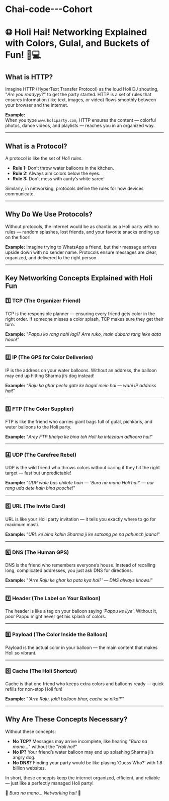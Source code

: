 # Chai-code---Cohort

# 🌐 Holi Hai! Networking Explained with Colors, Gulal, and Buckets of Fun! 🎨💻

## What is HTTP?
Imagine HTTP (HyperText Transfer Protocol) as the loud Holi DJ shouting, "*Are you readyyy?*" to get the party started. HTTP is a set of rules that ensures information (like text, images, or video) flows smoothly between your browser and the internet.

**Example:**  
When you type `www.holiparty.com`, HTTP ensures the content — colorful photos, dance videos, and playlists — reaches you in an organized way.

---

## What is a Protocol?
A protocol is like the set of *Holi rules*.  
- **Rule 1:** Don’t throw water balloons in the kitchen.  
- **Rule 2:** Always aim colors below the eyes.  
- **Rule 3:** Don’t mess with aunty’s white saree!  

Similarly, in networking, protocols define the rules for how devices communicate.

---

## Why Do We Use Protocols?
Without protocols, the internet would be as chaotic as a Holi party with no rules — random splashes, lost friends, and your favorite snacks ending up on the floor!

**Example:** Imagine trying to WhatsApp a friend, but their message arrives upside down with no sender name. Protocols ensure messages are clear, organized, and delivered to the right person.

---

## Key Networking Concepts Explained with Holi Fun

### 1️⃣ TCP (The Organizer Friend)
TCP is the responsible planner — ensuring every friend gets color in the right order. If someone misses a color splash, TCP makes sure they get their turn.

**Example:** "*Pappu ko rang nahi lagi? Arre ruko, main dubara rang leke aata hoon!*"

---

### 2️⃣ IP (The GPS for Color Deliveries)
IP is the address on your water balloons. Without an address, the balloon may end up hitting Sharma ji’s dog instead!

**Example:** "*Raju ka ghar peela gate ke bagal mein hai — wahi IP address hai!*"

---

### 3️⃣ FTP (The Color Supplier)
FTP is like the friend who carries giant bags full of gulal, pichkaris, and water balloons to the Holi party.

**Example:** "*Arey FTP bhaiya ke bina toh Holi ka intezaam adhoora hai!*"

---

### 4️⃣ UDP (The Carefree Rebel)
UDP is the wild friend who throws colors without caring if they hit the right target — fast but unpredictable!

**Example:** "*UDP wale bas chilate hain — 'Bura na mano Holi hai!' — aur rang uda dete hain bina pooche!*"

---

### 5️⃣ URL (The Invite Card)
URL is like your Holi party invitation — it tells you exactly where to go for maximum masti.

**Example:** "*URL ke bina kahin Sharma ji ke satsang pe na pahunch jaana!*"

---

### 6️⃣ DNS (The Human GPS)
DNS is the friend who remembers everyone’s house. Instead of recalling long, complicated addresses, you just ask DNS for directions.

**Example:** "*'Arre Raju ke ghar ka pata kya hai?' — DNS always knows!*"

---

### 7️⃣ Header (The Label on Your Balloon)
The header is like a tag on your balloon saying *‘Pappu ke liye’*. Without it, poor Pappu might never get his splash of colors.

---

### 8️⃣ Payload (The Color Inside the Balloon)
Payload is the actual color in your balloon — the main content that makes Holi so vibrant.

---

### 9️⃣ Cache (The Holi Shortcut)
Cache is that one friend who keeps extra colors and balloons ready — quick refills for non-stop Holi fun!

**Example:** "*'Arre Raju, jaldi balloon bhar, cache se nikal!'*"

---

## Why Are These Concepts Necessary?
Without these concepts:
- **No TCP?** Messages may arrive incomplete, like hearing "*Bura na mano...*" without the "*Holi hai!*"
- **No IP?** Your friend’s water balloon may end up splashing Sharma ji’s angry dog.
- **No DNS?** Finding your party would be like playing ‘Guess Who?’ with 1.8 billion websites.

In short, these concepts keep the internet organized, efficient, and reliable — just like a perfectly managed Holi party!


🎉 *Bura na mano... Networking hai!* 🚀
